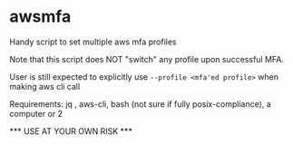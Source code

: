 # awsmfa
Handy script to set multiple aws mfa profiles

Note that this script does NOT "switch" any profile upon successful MFA.

User is still expected to explicitly use `--profile <mfa'ed profile>` when making aws cli call

Requirements: jq , aws-cli, bash (not sure if fully posix-compliance), a computer or 2

*** USE AT YOUR OWN RISK ***
